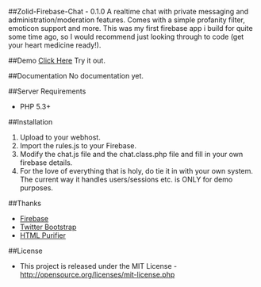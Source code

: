 ##Zolid-Firebase-Chat - 0.1.0
A realtime chat with private messaging and administration/moderation features. Comes with a simple profanity filter, emoticon support and more. This was my first firebase app i build for quite some time ago, so I would recommend just looking through to code (get your heart medicine ready!).

##Demo
[Click Here](http://zolidchat.zolidcore.com) Try it out.

##Documentation
No documentation yet.

##Server Requirements
* PHP 5.3+

##Installation
1. Upload to your webhost.
2. Import the rules.js to your Firebase.
3. Modify the chat.js file and the chat.class.php file and fill in your own firebase details.
4. For the love of everything that is holy, do tie it in with your own system. The current way it handles users/sessions etc. is ONLY for demo purposes.

##Thanks
* [Firebase](https://www.firebase.com)
* [Twitter Bootstrap](http://getbootstrap.com)
* [HTML Purifier](https://github.com/ezyang/htmlpurifier)

##License
* This project is released under the MIT License - http://opensource.org/licenses/mit-license.php
